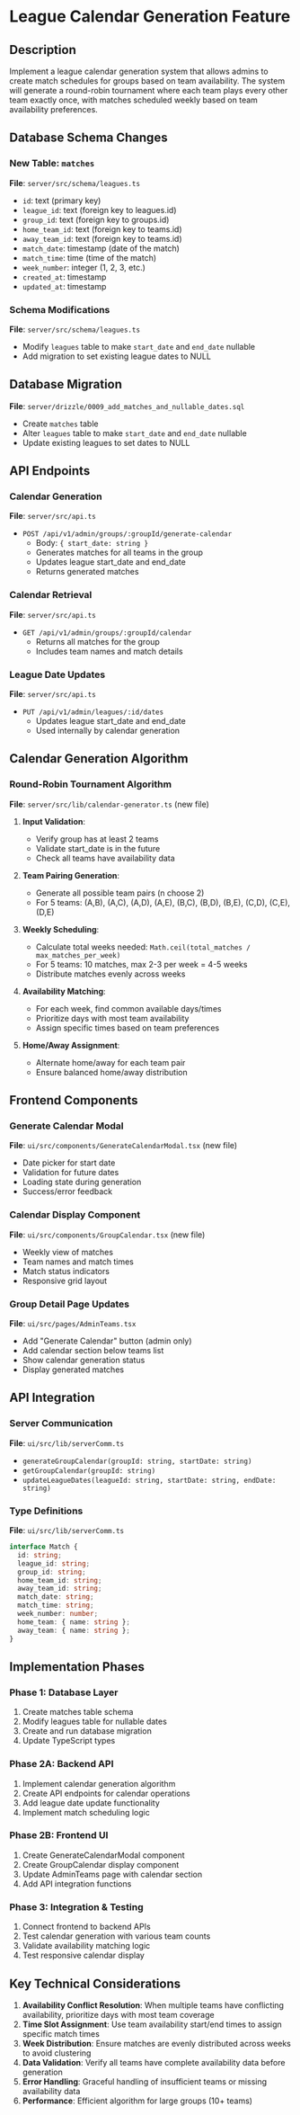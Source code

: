 # League Calendar Generation Feature

## Description
Implement a league calendar generation system that allows admins to create match schedules for groups based on team availability. The system will generate a round-robin tournament where each team plays every other team exactly once, with matches scheduled weekly based on team availability preferences.

## Database Schema Changes

### New Table: `matches`
**File**: `server/src/schema/leagues.ts`
- `id`: text (primary key)
- `league_id`: text (foreign key to leagues.id)
- `group_id`: text (foreign key to groups.id) 
- `home_team_id`: text (foreign key to teams.id)
- `away_team_id`: text (foreign key to teams.id)
- `match_date`: timestamp (date of the match)
- `match_time`: time (time of the match)
- `week_number`: integer (1, 2, 3, etc.)
- `created_at`: timestamp
- `updated_at`: timestamp

### Schema Modifications
**File**: `server/src/schema/leagues.ts`
- Modify `leagues` table to make `start_date` and `end_date` nullable
- Add migration to set existing league dates to NULL

## Database Migration
**File**: `server/drizzle/0009_add_matches_and_nullable_dates.sql`
- Create `matches` table
- Alter `leagues` table to make `start_date` and `end_date` nullable
- Update existing leagues to set dates to NULL

## API Endpoints

### Calendar Generation
**File**: `server/src/api.ts`
- `POST /api/v1/admin/groups/:groupId/generate-calendar`
  - Body: `{ start_date: string }`
  - Generates matches for all teams in the group
  - Updates league start_date and end_date
  - Returns generated matches

### Calendar Retrieval
**File**: `server/src/api.ts`
- `GET /api/v1/admin/groups/:groupId/calendar`
  - Returns all matches for the group
  - Includes team names and match details

### League Date Updates
**File**: `server/src/api.ts`
- `PUT /api/v1/admin/leagues/:id/dates`
  - Updates league start_date and end_date
  - Used internally by calendar generation

## Calendar Generation Algorithm

### Round-Robin Tournament Algorithm
**File**: `server/src/lib/calendar-generator.ts` (new file)

1. **Input Validation**:
   - Verify group has at least 2 teams
   - Validate start_date is in the future
   - Check all teams have availability data

2. **Team Pairing Generation**:
   - Generate all possible team pairs (n choose 2)
   - For 5 teams: (A,B), (A,C), (A,D), (A,E), (B,C), (B,D), (B,E), (C,D), (C,E), (D,E)

3. **Weekly Scheduling**:
   - Calculate total weeks needed: `Math.ceil(total_matches / max_matches_per_week)`
   - For 5 teams: 10 matches, max 2-3 per week = 4-5 weeks
   - Distribute matches evenly across weeks

4. **Availability Matching**:
   - For each week, find common available days/times
   - Prioritize days with most team availability
   - Assign specific times based on team preferences

5. **Home/Away Assignment**:
   - Alternate home/away for each team pair
   - Ensure balanced home/away distribution

## Frontend Components

### Generate Calendar Modal
**File**: `ui/src/components/GenerateCalendarModal.tsx` (new file)
- Date picker for start date
- Validation for future dates
- Loading state during generation
- Success/error feedback

### Calendar Display Component
**File**: `ui/src/components/GroupCalendar.tsx` (new file)
- Weekly view of matches
- Team names and match times
- Match status indicators
- Responsive grid layout

### Group Detail Page Updates
**File**: `ui/src/pages/AdminTeams.tsx`
- Add "Generate Calendar" button (admin only)
- Add calendar section below teams list
- Show calendar generation status
- Display generated matches

## API Integration

### Server Communication
**File**: `ui/src/lib/serverComm.ts`
- `generateGroupCalendar(groupId: string, startDate: string)`
- `getGroupCalendar(groupId: string)`
- `updateLeagueDates(leagueId: string, startDate: string, endDate: string)`

### Type Definitions
**File**: `ui/src/lib/serverComm.ts`
```typescript
interface Match {
  id: string;
  league_id: string;
  group_id: string;
  home_team_id: string;
  away_team_id: string;
  match_date: string;
  match_time: string;
  week_number: number;
  home_team: { name: string };
  away_team: { name: string };
}
```

## Implementation Phases

### Phase 1: Database Layer
1. Create matches table schema
2. Modify leagues table for nullable dates
3. Create and run database migration
4. Update TypeScript types

### Phase 2A: Backend API
1. Implement calendar generation algorithm
2. Create API endpoints for calendar operations
3. Add league date update functionality
4. Implement match scheduling logic

### Phase 2B: Frontend UI
1. Create GenerateCalendarModal component
2. Create GroupCalendar display component
3. Update AdminTeams page with calendar section
4. Add API integration functions

### Phase 3: Integration & Testing
1. Connect frontend to backend APIs
2. Test calendar generation with various team counts
3. Validate availability matching logic
4. Test responsive calendar display

## Key Technical Considerations

1. **Availability Conflict Resolution**: When multiple teams have conflicting availability, prioritize days with most team coverage
2. **Time Slot Assignment**: Use team availability start/end times to assign specific match times
3. **Week Distribution**: Ensure matches are evenly distributed across weeks to avoid clustering
4. **Data Validation**: Verify all teams have complete availability data before generation
5. **Error Handling**: Graceful handling of insufficient teams or missing availability data
6. **Performance**: Efficient algorithm for large groups (10+ teams)
